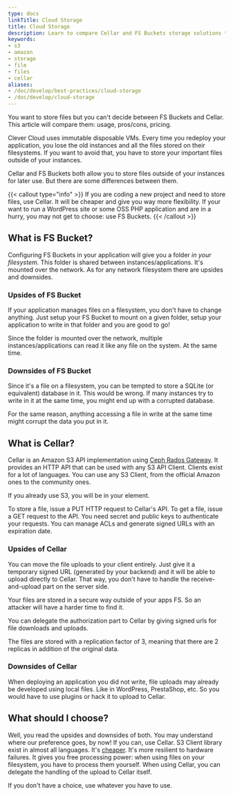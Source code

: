 ```yaml
---
type: docs
linkTitle: Cloud Storage
title: Cloud Storage
description: Learn to compare Cellar and FS Buckets storage solutions to choose the right file storage option for your applications and use cases
keywords:
- s3
- amazon
- storage
- file
- files
- cellar
aliases:
- /doc/develop/best-practices/cloud-storage
- /doc/develop/cloud-storage
---
```


You want to store files but you can't decide between FS Buckets and Cellar. This article will compare them: usage, pros/cons, pricing.

Clever Cloud uses immutable disposable VMs.
Every time you redeploy your application, you lose the old instances and all the files stored on their filesystems.
If you want to avoid that, you have to store your important files outside of your instances.

Cellar and FS Buckets both allow you to store files outside of your instances for later use. But there are some differences between them.

{{< callout type="info" >}}
If you are coding a new project and need to store files, use Cellar. It will be cheaper and give you way more flexibility. If your want to run a WordPress site or some OSS PHP application and are in a hurry, you may not get to choose: use FS Buckets.
{{< /callout >}}

## What is FS Bucket?

Configuring FS Buckets in your application will give you a folder _in your filesystem_. This folder is shared between instances/applications. It's mounted over the network. As for any network filesystem there are upsides and downsides.

### Upsides of FS Bucket

If your application manages files on a filesystem, you don't have to change anything.
Just setup your FS Bucket to mount on a given folder, setup your application to write in that folder and you are good to go!

Since the folder is mounted over the network, multiple instances/applications can read it like any file on the system. At the same time.

### Downsides of FS Bucket

Since it's a file on a filesystem, you can be tempted to store a SQLite (or equivalent) database in it. This would be wrong.
If many instances try to write in it at the same time, you might end up with a corrupted database.

For the same reason, anything accessing a file in write at the same time might corrupt the data you put in it.

## What is Cellar?

Cellar is an Amazon S3 API implementation using [Ceph Rados Gateway](https://ceph.com/ceph-storage/object-storage/).
It provides an HTTP API that can be used with any S3 API Client.
Clients exist for a lot of languages.
You can use any S3 Client, from the official Amazon ones to the community ones.

If you already use S3, you will be in your element.

To store a file, issue a PUT HTTP request to Cellar's API.
To get a file, issue a GET request to the API.
You need secret and public keys to authenticate your requests.
You can manage ACLs and generate signed URLs with an expiration date.

### Upsides of Cellar

You can move the file uploads to your client entirely.
Just give it a temporary signed URL (generated by your backend) and it will be able to upload directly to Cellar.
That way, you don't have to handle the receive-and-upload part on the server side.

Your files are stored in a secure way outside of your apps FS. So an attacker will have a harder time to find it.

You can delegate the authorization part to Cellar by giving signed urls for file downloads and uploads.

The files are stored with a replication factor of 3, meaning that there are 2 replicas in addition of the original data.

### Downsides of Cellar

When deploying an application you did not write, file uploads may already be developed using local files. Like in WordPress, PrestaShop, etc. So you would have to use plugins or hack it to upload to Cellar.

## What should I choose?

Well, you read the upsides and downsides of both.
You may understand where our preference goes, by now!
If you can, use Cellar.
S3 Client library exist in almost all languages.
It's [cheaper](/developers/doc/addons/cellar).
It's more resilient to hardware failures.
It gives you free processing power: when using files on your filesystem, you have to process them yourself.
When using Cellar, you can delegate the handling of the upload to Cellar itself.

If you don't have a choice, use whatever you have to use.
